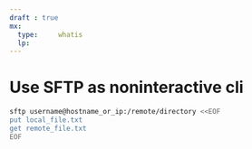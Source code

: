 ```yaml
---
draft : true
mx:  
  type:     whatis
  lp:
---
```


# Use SFTP as noninteractive cli

```bash
sftp username@hostname_or_ip:/remote/directory <<EOF
put local_file.txt
get remote_file.txt
EOF
```